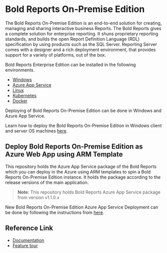 # Bold Reports On-Premise Edition

 The Bold Reports On-Premise Edition is an end-to-end solution for creating, managing and sharing interactive business Reports. The Bold Reports gives a complete solution for enterprise reporting. It shuns proprietary reporting standards, and builds the open Report Definition Language (RDL) specification by using products such as the SQL Server. Reporting Server comes with a designer and a rich deployment environment, that provides support for a variety of platforms, out of the box.

 Bold Reports Enterprise Edition can be installed in the following environments. 

* [Windows](https://help.boldreports.com/enterprise-reporting/administrator-guide/installation/windows-installer/)
* [Azure App Service](https://help.boldreports.com/enterprise-reporting/administrator-guide/installation/azure-app-service/)
* [Linux](https://help.boldreports.com/enterprise-reporting/administrator-guide/installation/deploy-in-linux/)
* [Kubernetes](https://help.boldreports.com/enterprise-reporting/administrator-guide/installation/deploy-in-kubernetes/)
* [Docker](https://help.boldreports.com/enterprise-reporting/administrator-guide/installation/deploy-in-docker/)
 
 Deploying of Bold Reports On-Premise Edition can be done in Windows and Azure App Service.

 Learn how to deploy the Bold Reports On-Premise Edition in Windows client and server OS machines [here](https://redirect.boldbi.com/?id=4017).

## Deploy Bold Reports On-Premise Edition as Azure Web App using ARM Template

This repository holds the Azure App Service package of the Bold Reports which you can deploy in the Azure using ARM templates to spin a Bold Reports On-Premise Edition instance. It holds the package according to the release versions of the main application.

>**Note**: This repository holds Bold Reports Azure App Service package from version v1.1.0.x

New Bold Reports On-Premise Edition Azure App Service Deployment can be done by following the instructions from [here](https://help.boldreports.com/enterprise-reporting/administrator-guide/installation/azure-app-service/using-arm-template/).

## Reference Link

* [Documentation](https://help.boldreports.com/enterprise-reporting/administrator-guide/application-startup/)
* [Feature tour](https://www.boldreports.com/features)
